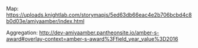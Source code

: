 Map:
https://uploads.knightlab.com/storymapjs/5ed63db66eac4e2b706bcbd4c8b0d03e/amiyaamber/index.html

Aggregation:
http://dev-amiyaamber.pantheonsite.io/amber-s-award#overlay-context=amber-s-award%3Ffield_year_value%3D2016
